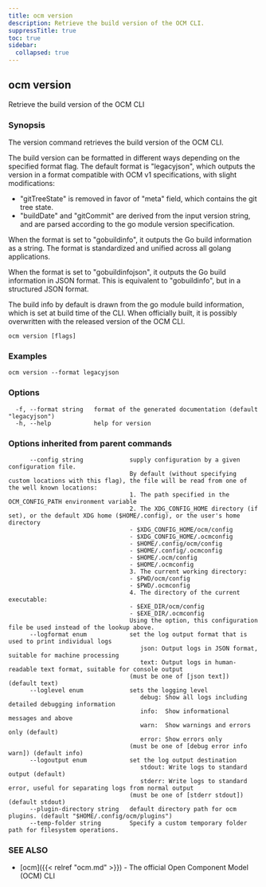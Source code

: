```yaml
---
title: ocm version
description: Retrieve the build version of the OCM CLI.
suppressTitle: true
toc: true
sidebar:
  collapsed: true
---
```


## ocm version

Retrieve the build version of the OCM CLI

### Synopsis

The version command retrieves the build version of the OCM CLI.

The build version can be formatted in different ways depending on the specified format flag.
The default format is "legacyjson", which outputs the version in a format compatible with OCM v1 specifications,
with slight modifications:

- "gitTreeState" is removed in favor of "meta" field, which contains the git tree state.
- "buildDate" and "gitCommit" are derived from the input version string, and are parsed according to the go module version specification.

When the format is set to "gobuildinfo", it outputs the Go build information as a string. The format is standardized
and unified across all golang applications.

When the format is set to "gobuildinfojson", it outputs the Go build information in JSON format.
This is equivalent to "gobuildinfo", but in a structured JSON format.

The build info by default is drawn from the go module build information, which is set at build time of the CLI.
When officially built, it is possibly overwritten with the released version of the OCM CLI.

```
ocm version [flags]
```

### Examples

```
ocm version --format legacyjson
```

### Options

```
  -f, --format string   format of the generated documentation (default "legacyjson")
  -h, --help            help for version
```

### Options inherited from parent commands

```
      --config string             supply configuration by a given configuration file.
                                  By default (without specifying custom locations with this flag), the file will be read from one of the well known locations:
                                  1. The path specified in the OCM_CONFIG_PATH environment variable
                                  2. The XDG_CONFIG_HOME directory (if set), or the default XDG home ($HOME/.config), or the user's home directory
                                  - $XDG_CONFIG_HOME/ocm/config
                                  - $XDG_CONFIG_HOME/.ocmconfig
                                  - $HOME/.config/ocm/config
                                  - $HOME/.config/.ocmconfig
                                  - $HOME/.ocm/config
                                  - $HOME/.ocmconfig
                                  3. The current working directory:
                                  - $PWD/ocm/config
                                  - $PWD/.ocmconfig
                                  4. The directory of the current executable:
                                  - $EXE_DIR/ocm/config
                                  - $EXE_DIR/.ocmconfig
                                  Using the option, this configuration file be used instead of the lookup above.
      --logformat enum            set the log output format that is used to print individual logs
                                     json: Output logs in JSON format, suitable for machine processing
                                     text: Output logs in human-readable text format, suitable for console output
                                  (must be one of [json text]) (default text)
      --loglevel enum             sets the logging level
                                     debug: Show all logs including detailed debugging information
                                     info:  Show informational messages and above
                                     warn:  Show warnings and errors only (default)
                                     error: Show errors only
                                  (must be one of [debug error info warn]) (default info)
      --logoutput enum            set the log output destination
                                     stdout: Write logs to standard output (default)
                                     stderr: Write logs to standard error, useful for separating logs from normal output
                                  (must be one of [stderr stdout]) (default stdout)
      --plugin-directory string   default directory path for ocm plugins. (default "$HOME/.config/ocm/plugins")
      --temp-folder string        Specify a custom temporary folder path for filesystem operations.
```

### SEE ALSO

* [ocm]({{< relref "ocm.md" >}})	 - The official Open Component Model (OCM) CLI

